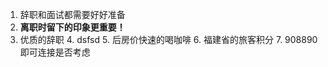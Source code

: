 1. 辞职和面试都需要好好准备
2. **离职时留下的印象更重要！**
3. 优质的辞职
	4. dsfsd
	5. 后房价快速的喝咖啡
	6. 福建省的旅客积分
	7. 908890即可连接是否考虑








